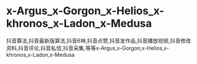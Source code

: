 # x-Argus_x-Gorgon_x-Helios_x-khronos_x-Ladon_x-Medusa
抖音算法,抖音最新版算法,抖音6神,抖音点赞,抖音发作品,抖音播放视频,抖音修改资料,抖音评论,抖音私信,抖音采集,等等x-Argus,x-Gorgon,x-Helios,x-khronos,x-Ladon,x-Medusa
